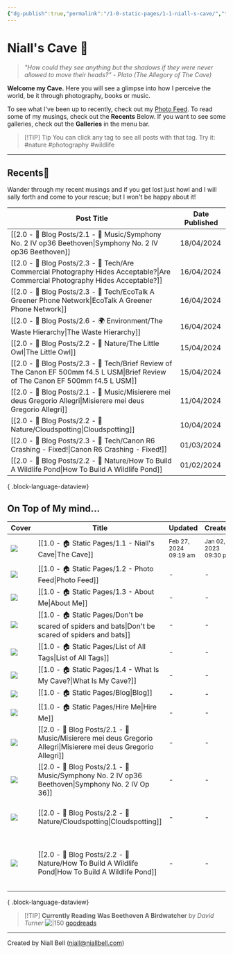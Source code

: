 ```yaml
---
{"dg-publish":true,"permalink":"/1-0-static-pages/1-1-niall-s-cave/","title":"The Cave","metatags":{"description":"The homepage of niallbell.com","og:description":"The homepage of niallbell.com"},"noteIcon":"default","created":"2024-04-07T21:59:11.083+01:00","updated":"2024-04-19T16:22:50.029+01:00"}
---
```


# Niall's Cave 🦇

> *"How could they see anything but the shadows if they were never allowed to move their heads?"* - *Plato (The Allegory of The Cave)*

**Welcome my Cave.** Here you will see a glimpse into how I perceive the world, be it through photography, books or music.

To see what I've been up to recently, check out my [Photo Feed](https://cave.niallbell.com/1-0-static-pages/1-2-photo-feed/).
To read some of my musings, check out the **Recents** Below.
If you want to see some galleries, check out the **Galleries** in the menu bar.

>[!TIP] Tip
>You can click any tag to see all posts with that tag. Try it: #nature #photography #wildlife

---

## Recents📝

Wander through my recent musings and if you get lost just howl and I will sally forth and come to your rescue; but I won't be happy about it!

| Post Title                                                                                                                            | Date Published |
| ------------------------------------------------------------------------------------------------------------------------------------- | -------------- |
| [[2.0 - 📝 Blog Posts/2.1 - 🎼 Music/Symphony No. 2 IV op36 Beethoven\|Symphony No. 2 IV op36 Beethoven]]                          | 18/04/2024     |
| [[2.0 - 📝 Blog Posts/2.3 - 💾 Tech/Are Commercial Photography Hides Acceptable?\|Are Commercial Photography Hides Acceptable?]]   | 16/04/2024     |
| [[2.0 - 📝 Blog Posts/2.3 - 💾 Tech/EcoTalk A Greener Phone Network\|EcoTalk A Greener Phone Network]]                             | 16/04/2024     |
| [[2.0 - 📝 Blog Posts/2.6 - 🌍 Environment/The Waste Hierarchy\|The Waste Hierarchy]]                                              | 16/04/2024     |
| [[2.0 - 📝 Blog Posts/2.2 - 🌱 Nature/The Little Owl\|The Little Owl]]                                                             | 15/04/2024     |
| [[2.0 - 📝 Blog Posts/2.3 - 💾 Tech/Brief Review of The Canon EF 500mm f4.5 L USM\|Brief Review of The Canon EF 500mm f4.5 L USM]] | 15/04/2024     |
| [[2.0 - 📝 Blog Posts/2.1 - 🎼 Music/Misierere mei deus Gregorio Allegri\|Misierere mei deus Gregorio Allegri]]                    | 11/04/2024     |
| [[2.0 - 📝 Blog Posts/2.2 - 🌱 Nature/Cloudspotting\|Cloudspotting]]                                                               | 10/04/2024     |
| [[2.0 - 📝 Blog Posts/2.3 - 💾 Tech/Canon R6 Crashing - Fixed!\|Canon R6 Crashing - Fixed!]]                                       | 01/03/2024     |
| [[2.0 - 📝 Blog Posts/2.2 - 🌱 Nature/How To Build A Wildlife Pond\|How To Build A Wildlife Pond]]                                 | 01/02/2024     |

{ .block-language-dataview}


## On Top of My mind…
| Cover                                                              | Title                                                                                                              | Updated                                                              | Created                                                             | Tags                                                        | Inset                           |
| ------------------------------------------------------------------ | ------------------------------------------------------------------------------------------------------------------ | -------------------------------------------------------------------- | ------------------------------------------------------------------- | ----------------------------------------------------------- | ------------------------------- |
| <img src='https://hermitage.utsob.me/img/default-cover-card.jpg'/> | [[1.0 - 🏠 Static Pages/1.1 - Niall's Cave\|The Cave]]                                                          | <i icon-name=calendar-clock></i><small>Feb 27, 2024 09:19 am</small> | <i icon-name=calendar-plus></i><small>Jan 02, 2023 09:30 pm</small> | #nature #photography #wildlife                              | <img class=inset-cover src=''/> |
| <img src='https://hermitage.utsob.me/img/2-cover-card.jpg'/>       | [[1.0 - 🏠 Static Pages/1.2 - Photo Feed\|Photo Feed]]                                                          | \-                                                                   | \-                                                                  | #photography                                                | <img class=inset-cover src=''/> |
| <img src='https://hermitage.utsob.me/img/default-cover-card.jpg'/> | [[1.0 - 🏠 Static Pages/1.3 - About Me\|About Me]]                                                              | \-                                                                   | \-                                                                  |                                                             | <img class=inset-cover src=''/> |
| <img src='https://hermitage.utsob.me/img/\--cover-card.jpg'/>      | [[1.0 - 🏠 Static Pages/Don't be scared of spiders and bats\|Don't be scared of spiders and bats]]              | \-                                                                   | \-                                                                  |                                                             | <img class=inset-cover src=''/> |
| <img src='https://hermitage.utsob.me/img/\--cover-card.jpg'/>      | [[1.0 - 🏠 Static Pages/List of All Tags\|List of All Tags]]                                                    | \-                                                                   | \-                                                                  |                                                             | <img class=inset-cover src=''/> |
| <img src='https://hermitage.utsob.me/img/default-cover-card.jpg'/> | [[1.0 - 🏠 Static Pages/1.4 - What Is My Cave?\|What Is My Cave?]]                                              | \-                                                                   | \-                                                                  |                                                             | <img class=inset-cover src=''/> |
| <img src='https://hermitage.utsob.me/img/1-cover-card.jpg'/>       | [[1.0 - 🏠 Static Pages/Blog\|Blog]]                                                                            | \-                                                                   | \-                                                                  | #blog                                                       | <img class=inset-cover src=''/> |
| <img src='https://hermitage.utsob.me/img/1-cover-card.jpg'/>       | [[1.0 - 🏠 Static Pages/Hire Me\|Hire Me]]                                                                      | \-                                                                   | \-                                                                  | #hireme                                                     | <img class=inset-cover src=''/> |
| <img src='https://hermitage.utsob.me/img/1-cover-card.jpg'/>       | [[2.0 - 📝 Blog Posts/2.1 - 🎼 Music/Misierere mei deus Gregorio Allegri\|Misierere mei deus Gregorio Allegri]] | \-                                                                   | \-                                                                  | #music #composers #Music #Baroque                           | <img class=inset-cover src=''/> |
| <img src='https://hermitage.utsob.me/img/1-cover-card.jpg'/>       | [[2.0 - 📝 Blog Posts/2.1 - 🎼 Music/Symphony No. 2 IV op36 Beethoven\|Symphony No. 2 IV Op 36]]                | \-                                                                   | \-                                                                  | #Music #classical #composers                                | <img class=inset-cover src=''/> |
| <img src='https://hermitage.utsob.me/img/1-cover-card.jpg'/>       | [[2.0 - 📝 Blog Posts/2.2 - 🌱 Nature/Cloudspotting\|Cloudspotting]]                                            | \-                                                                   | \-                                                                  | #nature #weather #Nature #Atmosphere                        | <img class=inset-cover src=''/> |
| <img src='https://hermitage.utsob.me/img/1-cover-card.jpg'/>       | [[2.0 - 📝 Blog Posts/2.2 - 🌱 Nature/How To Build A Wildlife Pond\|How To Build A Wildlife Pond]]              | \-                                                                   | \-                                                                  | #nature #wildlife #gardening #BlogPost #Wildlife #Gardening | <img class=inset-cover src=''/> |

{ .block-language-dataview}


>[!TIP] **Currently Reading**
>**Was Beethoven A Birdwatcher** by *David Turner*
>![|150](https://i.imgur.com/aJI4sJ8.png)
>[goodreads](https://www.goodreads.com/user/show/138481589-niall-bell)


---
Created by Niall Bell (niall@niallbell.com)

